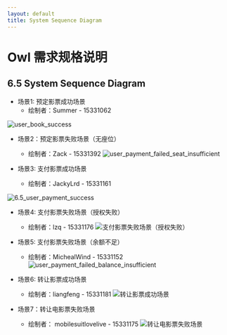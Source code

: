 ```yaml
---
layout: default
title: System Sequence Diagram
---
```


# Owl 需求规格说明

## 6.5 System Sequence Diagram

- 场景1: 预定影票成功场景
  - 绘制者：Summer - 15331062

![user_book_success](/assets/user_book_success.png)

- 场景2：预定影票失败场景（无座位）
	- 绘制者：Zack - 15331392
![user_payment_failed_seat_insufficient](/assets/user_payment_failed_seat_insufficient.png)

- 场景3: 支付影票成功场景
  - 绘制者：JackyLrd - 15331161

![6.5_user_payment_success](/assets/6.5_user_payment_success.png)

- 场景4: 支付影票失败场景（授权失败）
  - 绘制者：lzq - 15331176
![支付影票失败场景（授权失败）](/assets/支付影票失败场景（授权失败）顺序图.png)

- 场景5: 支付影票失败场景（余额不足）
  - 绘制者：MichealWind - 15331152
![user_payment_failed_balance_insufficient](/assets/6.5_user_payment_failed_balance_insufficient.png)

- 场景6: 转让影票成功场景
  - 绘制者：liangfeng - 15331181
![转让影票成功场景](/assets/转让电影票成功系统顺序图.png)

- 场景7：转让电影票失败场景
  - 绘制者： mobilesuitlovelive - 15331175
![转让电影票失败场景](/assets/转让失败系统顺序图.PNG)